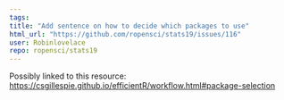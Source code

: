```yaml
---
tags: 
title: "Add sentence on how to decide which packages to use"
html_url: "https://github.com/ropensci/stats19/issues/116"
user: Robinlovelace
repo: ropensci/stats19
---
```


Possibly linked to this resource: https://csgillespie.github.io/efficientR/workflow.html#package-selection